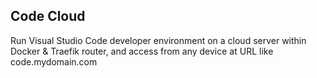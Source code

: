 
## Code Cloud

Run Visual Studio Code developer environment on a cloud server within Docker & Traefik router, and access from any device at URL like code.mydomain.com